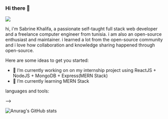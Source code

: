 ### Hi there 👋 

<img src="https://user-images.githubusercontent.com/92189945/174441687-531d6ef7-3367-46c4-aa9a-5d9c83b61644.png" />


hi, i'm Sabrine Khalifa, a passionate self-taught full stack web developer and a freelance computer engineer from tunisia.
i am also an open-source enthusiast and maintainer. i learned a lot from the open-source community and i love how collaboration and knowledge sharing happened through open-source.

Here are some ideas to get you started:

- 🔭 I’m currently working on on my internship project using ReactJS + NodeJS + MongoDB + Express(MERN Stack)
- 🌱 I’m currently learning MERN Stack

languages and tools:
         
         
-->




![Anurag's GitHub stats](https://github-readme-stats.vercel.app/api?username=anuraghazra&show_icons=true&theme=radical)
